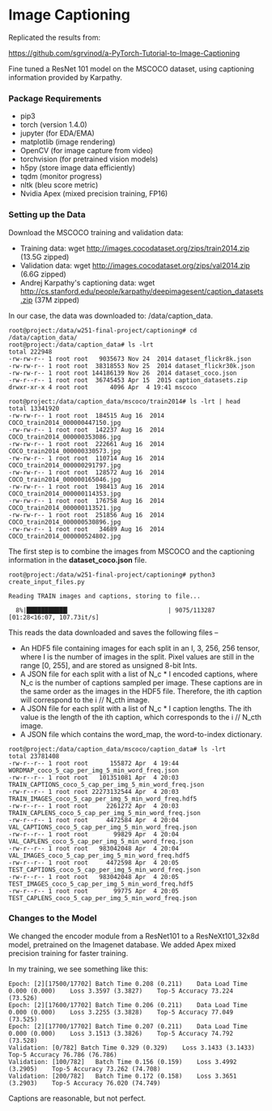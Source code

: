 # Image Captioning ##

Replicated the results from:

https://github.com/sgrvinod/a-PyTorch-Tutorial-to-Image-Captioning

Fine tuned a ResNet 101 model on the MSCOCO dataset, using captioning information provided by Karpathy.

### Package Requirements ###

* pip3
* torch (version 1.4.0)
* jupyter (for EDA/EMA)
* matplotlib (image rendering)
* OpenCV (for image capture from video)
* torchvision (for pretrained vision models)
* h5py (store image data efficiently)
* tqdm (monitor progress)
* nltk (bleu score metric)
* Nvidia Apex (mixed precision training, FP16)

### Setting up the Data ###

Download the MSCOCO training and validation data:

* Training data: wget http://images.cocodataset.org/zips/train2014.zip (13.5G zipped)
* Validation data: wget http://images.cocodataset.org/zips/val2014.zip (6.6G zipped)
* Andrej Karpathy's captioning data: wget http://cs.stanford.edu/people/karpathy/deepimagesent/caption_datasets.zip (37M zipped)

In our case, the data was downloaded to: /data/caption_data.

```
root@project:/data/w251-final-project/captioning# cd /data/caption_data/
root@project:/data/caption_data# ls -lrt
total 222948
-rw-rw-r-- 1 root root   9035673 Nov 24  2014 dataset_flickr8k.json
-rw-rw-r-- 1 root root  38318553 Nov 25  2014 dataset_flickr30k.json
-rw-rw-r-- 1 root root 144186139 Nov 26  2014 dataset_coco.json
-rw-r--r-- 1 root root  36745453 Apr 15  2015 caption_datasets.zip
drwxr-xr-x 4 root root      4096 Apr  4 19:41 mscoco

root@project:/data/caption_data/mscoco/train2014# ls -lrt | head
total 13341920
-rw-rw-r-- 1 root root  184515 Aug 16  2014 COCO_train2014_000000447150.jpg
-rw-rw-r-- 1 root root  142237 Aug 16  2014 COCO_train2014_000000353086.jpg
-rw-rw-r-- 1 root root  222661 Aug 16  2014 COCO_train2014_000000330573.jpg
-rw-rw-r-- 1 root root  110714 Aug 16  2014 COCO_train2014_000000291797.jpg
-rw-rw-r-- 1 root root  128572 Aug 16  2014 COCO_train2014_000000165046.jpg
-rw-rw-r-- 1 root root  198413 Aug 16  2014 COCO_train2014_000000114353.jpg
-rw-rw-r-- 1 root root  176758 Aug 16  2014 COCO_train2014_000000113521.jpg
-rw-rw-r-- 1 root root  251856 Aug 16  2014 COCO_train2014_000000530896.jpg
-rw-rw-r-- 1 root root   34689 Aug 16  2014 COCO_train2014_000000524802.jpg
```

The first step is to combine the images from MSCOCO and the captioning information in the **dataset_coco.json** file.

```
root@project:/data/w251-final-project/captioning# python3 create_input_files.py 

Reading TRAIN images and captions, storing to file...

  8%|███████████▎                           | 9075/113287 [01:28<16:07, 107.73it/s]
```

This reads the data downloaded and saves the following files –

* An HDF5 file containing images for each split in an I, 3, 256, 256 tensor, where I is the number of images in the split. Pixel values are still in the range [0, 255], and are stored as unsigned 8-bit Ints.
* A JSON file for each split with a list of N_c * I encoded captions, where N_c is the number of captions sampled per image. These captions are in the same order as the images in the HDF5 file. Therefore, the ith caption will correspond to the i // N_cth image.
* A JSON file for each split with a list of N_c * I caption lengths. The ith value is the length of the ith caption, which corresponds to the i // N_cth image.
* A JSON file which contains the word_map, the word-to-index dictionary.

```
root@project:/data/caption_data/mscoco/caption_data# ls -lrt
total 23781408
-rw-r--r-- 1 root root      155872 Apr  4 19:44 WORDMAP_coco_5_cap_per_img_5_min_word_freq.json
-rw-r--r-- 1 root root   101351081 Apr  4 20:03 TRAIN_CAPTIONS_coco_5_cap_per_img_5_min_word_freq.json
-rw-r--r-- 1 root root 22273132544 Apr  4 20:03 TRAIN_IMAGES_coco_5_cap_per_img_5_min_word_freq.hdf5
-rw-r--r-- 1 root root     2261272 Apr  4 20:03 TRAIN_CAPLENS_coco_5_cap_per_img_5_min_word_freq.json
-rw-r--r-- 1 root root     4472584 Apr  4 20:04 VAL_CAPTIONS_coco_5_cap_per_img_5_min_word_freq.json
-rw-r--r-- 1 root root       99829 Apr  4 20:04 VAL_CAPLENS_coco_5_cap_per_img_5_min_word_freq.json
-rw-r--r-- 1 root root   983042048 Apr  4 20:04 VAL_IMAGES_coco_5_cap_per_img_5_min_word_freq.hdf5
-rw-r--r-- 1 root root     4472598 Apr  4 20:05 TEST_CAPTIONS_coco_5_cap_per_img_5_min_word_freq.json
-rw-r--r-- 1 root root   983042048 Apr  4 20:05 TEST_IMAGES_coco_5_cap_per_img_5_min_word_freq.hdf5
-rw-r--r-- 1 root root       99775 Apr  4 20:05 TEST_CAPLENS_coco_5_cap_per_img_5_min_word_freq.json
```

### Changes to the Model ###

We changed the encoder module from a ResNet101 to a ResNeXt101_32x8d model, pretrained on the Imagenet database.
We added Apex mixed precision training for faster training.


In my training, we see something like this:

```
Epoch: [2][17500/17702]	Batch Time 0.208 (0.211)	Data Load Time 0.000 (0.000)	Loss 3.3597 (3.3827)	Top-5 Accuracy 73.224 (73.526)
Epoch: [2][17600/17702]	Batch Time 0.206 (0.211)	Data Load Time 0.000 (0.000)	Loss 3.2255 (3.3828)	Top-5 Accuracy 77.049 (73.525)
Epoch: [2][17700/17702]	Batch Time 0.207 (0.211)	Data Load Time 0.000 (0.000)	Loss 3.1513 (3.3826)	Top-5 Accuracy 74.792 (73.528)
Validation: [0/782]	Batch Time 0.329 (0.329)	Loss 3.1433 (3.1433)	Top-5 Accuracy 76.786 (76.786)	
Validation: [100/782]	Batch Time 0.156 (0.159)	Loss 3.4992 (3.2905)	Top-5 Accuracy 73.262 (74.708)	
Validation: [200/782]	Batch Time 0.172 (0.158)	Loss 3.3651 (3.2903)	Top-5 Accuracy 76.020 (74.749)
```

Captions are reasonable, but not perfect.

